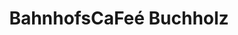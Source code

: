 ---
title: "BahnhofsCaFeé Buchholz"
url: /buchholz-in-der-nordheide/bahnhofscafee-buchholz/
shop: Bäckerei
---